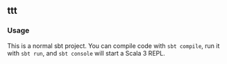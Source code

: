 ## ttt 

### Usage

This is a normal sbt project. You can compile code with `sbt compile`, run it with `sbt run`, and `sbt console` will start a Scala 3 REPL.

